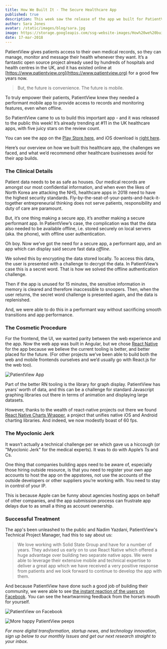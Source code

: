 ```yaml
---
title: How We Built It - The Secure Healthcare App
published: true
description: This week saw the release of the app we built for PatientView, giving NHS patients control of their medical records, and empowering them to manage their healthcare.
author: Sara Jones
avatar: /static/images/blog/sara.jpg
image: https://storage.googleapis.com/ssg-website-images/How%20we%20built%20patientview%20app/patientview%20header.jpg
date: 17-mar-2018
---
```


PatientView gives patients access to their own medical records, so they can manage, monitor and message their health whenever they want. It’s a fantastic open source project already used by hundreds of hospitals and health centres in the UK, and it has existed online at [https://www.patientview.org](https://www.patientview.org) for a good few years now.

> But, the future is convenience. The future is mobile.

To truly empower their patients, PatientView knew they needed a performant mobile app to provide access to records and monitoring features, even when offline. 

So PatientView came to us to build this important app - and it was released to the public this week! It’s already trending at #11 in the UK healthcare apps, with five juicy stars on the review count.

You can see the app on the [Play Store here](https://play.google.com/store/apps/details?id=org.patientview.mobile&hl=en), and iOS download is [right here](https://itunes.apple.com/app/patientview/id1263839920).

Here’s our overview on how we built this healthcare app, the challenges we faced, and what we’d recommend other healthcare businesses avoid for their app builds.

### The Clinical Details

Patient data needs to be as safe as houses. Our medical records are amongst our most confidential information, and when even the likes of North Korea are attacking the NHS, healthcare apps in 2018 need to have the highest security standards. Fly-by-the-seat-of-your-pants-and-hack-it-together entrepreneurial thinking does not serve patients, responsibility and duty of care are paramount.

But, it’s one thing making a secure app, it’s another making a secure performant app. In PatientView’s case, the complication was that the data also needed to be available offline, i.e. stored securely on local servers (aka. the phone), with offline user authentication.

Oh boy. Now we’ve got the need for a secure app, a performant app, and an app which can display said secure fast data *offline*.

We solved this by encrypting the data stored locally. To access this data, the user is presented with a challenge to decrypt the data. In PatientView’s case this is a secret word. That is how we solved the offline authentication challenge.

Then if the app is unused for 15 minutes, the sensitive information in memory is cleared and therefore inaccessible to snoopers. Then, when the user returns, the secret word challenge is presented again, and the data is replenished.

And, we were able to do this in a performant way without sacrificing smooth transitions and app performance.

### The Cosmetic Procedure

For the frontend, the UI, we wanted parity between the web experience and the app. Now the web app was built in Angular, but we chose [React Native](https://www.solidstategroup.com/2018/02/27/2018/From-MVPs-to-Raising-Seed-Money---Why-You-Should-Build-Your-App-in-React-Native/) for the app because we believe the current tooling is better, and better placed for the future. (For other projects we’ve been able to build both the web and mobile frontends ourselves and we’d usually go with React.js for the web too).

![PatientView App](https://storage.googleapis.com/ssg-website-images/How%20we%20built%20patientview%20app/PatientView%20App.png)

Part of the better RN tooling is the library for graph display. PatientView has years’ worth of data, and this can be a challenge for standard Javascript graphing libraries out there in terms of animation and displaying large datasets.

However, thanks to the wealth of react-native projects out there we found [React Native Charts Wrapper](https://github.com/wuxudong/react-native-charts-wrapper), a project that unifies native iOS and Android charting libraries. And indeed, we now modestly boast of 60 fps.

### The Myoclonic Jerk

It wasn’t actually a technical challenge per se which gave us a hiccough (or "Myoclonic Jerk" for the medical experts). It was to do with Apple’s Ts and Cs.

One thing that companies building apps need to be aware of, especially those hiring outside resource, is that you need to register your own app accounts to host the app on the appstores, not use the accounts of the outside developers or other suppliers you’re working with. You need to stay in control of your IP.

This is because Apple can be funny about agencies hosting apps on behalf of other companies, and the app submission process can frustrate app delays due to as small a thing as account ownership.

### Successful Treatment

The app's been unleashed to the public and Nadim Yazdani, PatientView's Technical Project Manager, had this to say about us:

> We love working with Solid State Group and have for a number of years. They advised us early on to use React Native which offered a huge advantage over building two separate native apps. We were able to leverage their extensive mobile and technical expertise to deliver a great app which we have received a very positive response from patients and we look forward to continue to develop the app with them.

And because PatientView have done such a good job of building their community, we were able to see [the instant reaction of the users on Facebook](https://www.facebook.com/patientview/posts/2071393129800348). You can see the heartwarming feedback from the horse’s mouth for yourself.

![PatientView on Facebook](https://storage.googleapis.com/ssg-website-images/How%20we%20built%20patientview%20app/Screen%20Shot%202018-03-16%20at%2014.18.38.png)

![More happy PatientView peeps](https://storage.googleapis.com/ssg-website-images/How%20we%20built%20patientview%20app/Screen%20Shot%202018-03-16%20at%2014.18.57.png)

*For more digital transformation, startup news, and technology innovation, sign up below to our monthly Issues and get our next research straight to your inbox.*
